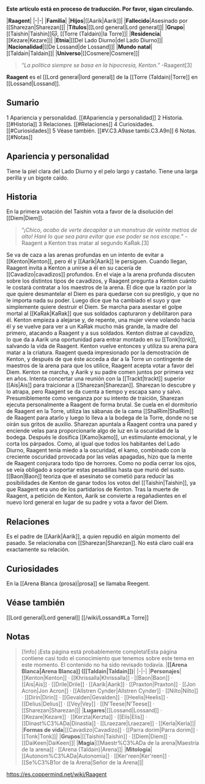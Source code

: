 **Este artículo está en proceso de traducción. Por favor, sigan circulando.**


|**Raagent**|
|-|-|
|**Familia**|
|**Hijos**|[[Aarik\|Aarik]]|
|**Fallecido**|Asesinado por [[Sharezan\|Sharezan]]|
|**Títulos**|[[Lord general\|Lord general]]|
|**Grupo**|[[Taishin\|Taishin]]🐱︎, [[Torre (Taldain)\|la Torre]]|
|**Residencia**|[[Kezare\|Kezare]]|
|**Etnia**|[[Del Lado Diurno\|del Lado Diurno]]|
|**Nacionalidad**|[[De Lossand\|de Lossand]]|
|**Mundo natal**|[[Taldain\|Taldain]]|
|**Universo**|[[Cosmere\|Cosmere]]|

>“*La política siempre se basa en la hipocresía, Kenton.*”
\-Raagent[3]


**Raagent** es el [[Lord general\|lord general]] de la [[Torre (Taldain)\|Torre]] en [[Lossand\|Lossand]].

## Sumario

1 Apariencia y personalidad. [[#Apariencia y personalidad]] 
2 Historia. [[#Historia]] 
3 Relaciones. [[#Relaciones]] 
4 Curiosidades. [[#Curiosidades]] 
5 Véase también. [[#V.C3.A9ase tambi.C3.A9n]] 
6 Notas. [[#Notas]] 


## Apariencia y personalidad
Tiene la piel clara del Lado Diurno y el pelo largo y castaño. Tiene una larga perilla y un bigote caído.

## Historia
En la primera votación del Taishin vota a favor de la disolución del [[Diem\|Diem]].

>“*¡Chico, acabo de verte decapitar a un monstruo de veinte metros de alto! Haré lo que sea para evitar que ese poder se nos escape.*”
\-Raagent a Kenton tras matar al segundo KaRak.[3]

Se va de caza a las arenas profundas en un intento de evitar a [[Kenton\|Kenton]], pero él y [[Aarik\|Aarik]] le persiguen. Cuando llegan, Raagent invita a Kenton a unirse a él en su cacería de [[Cavadizo\|cavadizos]] profundos. En el viaje a la arena profunda discuten sobre los distintos tipos de cavadizos, y Raagent pregunta a Kenton cuánto le costará contratar a los maestros de la arena. Él dice que la razón por la que quiere desmantelar el Diem es para quedarse con su prestigio, y que no le importa nada su poder. Luego dice que ha cambiado el suyo y que simplemente quiere destruir el Diem. Se marcha para asestar el golpe mortal al [[KaRak\|KaRak]] que sus soldados capturaron y debilitaron para él. Kenton empieza a alejarse y, de repente, una mujer viene volando hacia él y se vuelve para ver a un KaRak mucho más grande, la madre del primero, atacando a Raagent y a sus soldados. Kenton distrae al cavadizo, lo que da a Aarik una oportunidad para entrar montado en su [[Tonk\|tonk]], salvando la vida de Raagent. Kenton vuelve entonces y utiliza su arena para matar a la criatura. Raagent queda impresionado por la demostración de Kenton, y después de que éste acceda a dar a la Torre un contingente de maestros de la arena para que los utilice, Raagent acepta votar a favor del Diem. Kenton se marcha, y Aarik y su padre comen juntos por primera vez en años.
Intenta concertar una reunión con la [[Trackt\|trackt]] superior [[Ais\|Ais]] para traicionar a [[Sharezan\|Sharezan]]. Sharezan lo descubre y lo atrapa, pero Raagent se da cuenta a tiempo y escapa sano y salvo.
Presumiblemente como venganza por su intento de traición, Sharezan ejecuta personalmente a Raagent de forma brutal. Se cuela en el dormitorio de Raagent en la Torre, utiliza las sábanas de la cama [[ShalRim\|ShalRim]] de Raagent para atarlo y luego lo lleva a la bodega de la Torre, donde no se oirán sus gritos de auxilio. Sharezan apuntala a Raagent contra una pared y enciende velas para proporcionarle algo de luz en la oscuridad de la bodega. Después le dosifica [[Kamo\|kamo]], un estimulante emocional, y le corta los párpados. Como, al igual que todos los habitantes del Lado Diurno, Raagent tenía miedo a la oscuridad, el kamo, combinado con la creciente oscuridad provocada por las velas apagadas, hizo que la mente de Raagent conjurara todo tipo de horrores. Como no podía cerrar los ojos, se veía obligado a soportar estas pesadillas hasta que murió del susto. [[Baon\|Baon]] teoriza que el asesinato se cometió para reducir las posibilidades de Kenton de ganar todos los votos del [[Taishin\|Taishin]], ya que Raagent era uno de los partidarios de Kenton.
Tras la muerte de Raagent, a petición de Kenton, Aarik se convierte a regañadientes en el nuevo lord general en lugar de su padre y vota a favor del Diem.

## Relaciones
Es el padre de [[Aarik\|Aarik]], a quien repudió en algún momento del pasado.
Se relacionaba con [[Sharezan\|Sharezan]]. No está claro cuál era exactamente su relación.
## Curiosidades
En la [[Arena Blanca (prosa)\|prosa]] se llamaba Reegent.
## Véase también
[[Lord general\|Lord general]]
[[/wiki/Lossand#La Torre]]
## Notas

> [!info] ¡Esta página está probablemente completa!Esta página contiene casi todo el conocimiento que tenemos sobre este tema en este momento.
El contenido no ha sido revisado todavía.
|**[[Arena Blanca\|Arena Blanca]] ([[Taldain\|Taldain]])**|
|-|-|
|**Personajes**|[[Kenton\|Kenton]] · [[Khrissalla\|Khrissalla]] · [[Baon\|Baon]] · [[Ais\|Ais]] · [[Drile\|Drile]] · [[Aarik\|Aarik]] · [[Praxton\|Praxton]] · [[Jon Acron\|Jon Acron]] · [[Allstren Cynder\|Allstren Cynder]] · [[Nilto\|Nilto]] · [[Dirin\|Dirin]] · [[Gevalden\|Gevalden]] · [[Heelis\|Heelis]] · [[Delius\|Delius]] · [[Vey\|Vey]] · [[N'Teese\|N'Teese]] · [[Sharezan\|Sharezan]]|
|**Lugares**|[[Lossand\|Lossand]] · [[Kezare\|Kezare]] · [[Kerzta\|Kerzta]] · [[Elis\|Elis]] · [[Dinast%C3%ADa\|Dinastía]] · [[Lraezare\|Lraezare]] · [[Kerla\|Kerla]]|
|**Formas de vida**|[[Cavadizo\|Cavadizo]] · [[Parra dorim\|Parra dorim]] · [[Tonk\|Tonk]]|
|**Grupos**|[[Taishin\|Taishin]] · [[Diem\|Diem]] · [[DaiKeen\|DaiKeen]]|
|**Magia**|[[Maestr%C3%ADa de la arena\|Maestría de la arena]] · [[Arena (Taldain)\|Arena]]|
|**Mitología**|[[Autonom%C3%ADa\|Autonomía]] · [[Ker'reen\|Ker'reen]] · [[Se%C3%B1or de la Arena\|Señor de la Arena]]|



https://es.coppermind.net/wiki/Raagent